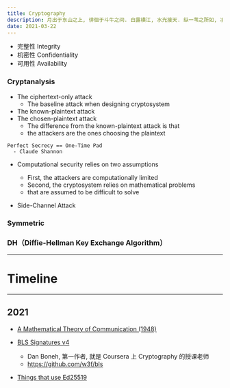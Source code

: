```yaml
---
title: Cryptography
description: 月出于东山之上, 徘徊于斗牛之间. 白露横江, 水光接天. 纵一苇之所如, 凌万顷之茫然.
date: 2021-03-22
---
```


* 完整性 Integrity
* 机密性 Confidentiality
* 可用性 Availability

### Cryptanalysis

* The ciphertext-only attack
  - The baseline attack when designing cryptosystem
* The known-plaintext attack
* The chosen-plaintext attack
  - The difference from the known-plaintext attack is that
  - the attackers are the ones choosing the plaintext

```
Perfect Secrecy == One-Time Pad
  - Claude Shannon
```

* Computational security relies on two assumptions
  - First, the attackers are computationally limited
  - Second, the cryptosystem relies on mathematical problems
  - that are assumed to be difficult to solve

* Side-Channel Attack

### Symmetric

### DH（Diffie-Hellman Key Exchange Algorithm）

------------------

# Timeline

------------------

## 2021

* [A Mathematical Theory of Communication (1948)](https://en.wikipedia.org/wiki/A_Mathematical_Theory_of_Communication)

* [BLS Signatures v4](https://tools.ietf.org/html/draft-irtf-cfrg-bls-signature-04)
  - Dan Boneh, 第一作者, 就是 Coursera 上 Cryptography 的授课老师
  - https://github.com/w3f/bls

* [Things that use Ed25519](https://ianix.com/pub/ed25519-deployment.html)
